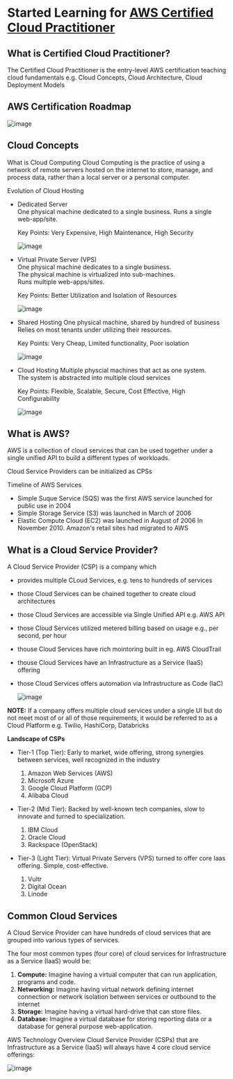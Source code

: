 # Started Learning for [AWS Certified Cloud Practitioner](https://www.youtube.com/watch?v=SOTamWNgDKc)

## What is Certified Cloud Practitioner?
The Certified Cloud Practitioner is the entry-level AWS certification teaching cloud fundamentals e.g. Cloud Concepts, Cloud Architecture, Cloud Deployment Models

## AWS Certification Roadmap

![image](https://user-images.githubusercontent.com/74575612/151797071-0aed42d6-cc98-4da1-bf84-33d9052e3dc4.png)

## Cloud Concepts

What is Cloud Computing
Cloud Computing is the practice of using a network of remote servers hosted on the internet to store, manage, and process data, rather than a local server or a personal computer.

Evolution of Cloud Hosting
- Dedicated Server <br/>
  One physical machine dedicated to a single business.
  Runs a single web-app/site.
  
  Key Points: Very Expensive, High Maintenance, High Security
  
  ![image](https://user-images.githubusercontent.com/74575612/151810923-e325c752-41ae-4981-a4e2-cb8a8aa374a0.png)

- Virtual Private Server (VPS) <br/>
  One physical machine dedicates to a single business. <br/>
  The physical machine is virtualized into sub-machines. <br/>
  Runs multiple web-apps/sites.
  
  Key Points: Better Utilization and Isolation of Resources
  
  ![image](https://user-images.githubusercontent.com/74575612/151810993-881cafe7-dd93-44db-b65c-cbaf41b8e23d.png)

- Shared Hosting
  One physical machine, shared by hundred of business <br/>
  Relies on most tenants under utilizing their resources.
  
  Key Points: Very Cheap, Limited functionality, Poor isolation
  
  ![image](https://user-images.githubusercontent.com/74575612/151811058-3a1a5365-21a0-4b94-852f-51f5c2763d3b.png)

- Cloud Hosting
  Multiple physcial machines that act as one system. <br/>
  The system is abstracted into multiple cloud services <br/>
  
  Key Points: Flexible, Scalable, Secure, Cost Effective, High Configurability
  
  ![image](https://user-images.githubusercontent.com/74575612/151811146-b2b6ae7d-a5cb-4cbb-8d08-7962d788f872.png)

## What is AWS?
AWS is a collection of cloud services that can be used together under a single unified API to build a different types of workloads.

Cloud Service Providers can be initialized as CPSs

Timeline of AWS Services
- Simple Suque Service (SQS) was the first AWS service launched for public use in 2004
- Simple Storage Service (S3) was launched in March of 2006
- Elastic Compute Cloud (EC2) was launched in August of 2006
In November 2010. Amazon's retail sites had migrated to AWS

## What is a Cloud Service Provider?
A Cloud Service Provider (CSP) is a company which 
- provides multiple CLoud Services, e.g. tens to hundreds of services
- those Cloud Services can be chained together to create cloud architectures
- those Cloud Services are accessible via Single Unified API e.g. AWS API
- those Cloud Services utilized metered billing based on usage e.g., per second, per hour
- thouse Cloud Services have rich mointoring built in eg. AWS CloudTrail
- thouse Cloud Services have an Infrastructure as a Service (IaaS) offering
- those Cloud Services offers automation via Infrastructure as Code (IaC)
  
  ![image](https://user-images.githubusercontent.com/74575612/151818626-8d8fb7bd-fae3-48f3-8f09-42855f6055ae.png)

**NOTE:** If a company offers multiple cloud services under a single UI but do not meet most of or all of those requirements, it would be referred to as a Cloud Platform e.g. Twilio, HashiCorp, Databricks

**Landscape of CSPs**
- Tier-1 (Top Tier): Early to market, wide offering, strong synergies between services, well recognized in the industry
  1. Amazon Web Services (AWS)
  2. Microsoft Azure 
  3. Google Cloud Platform (GCP)
  4. Alibaba Cloud
  
- Tier-2 (Mid Tier): Backed by well-known tech companies, slow to innovate and turned to specialization.
  1. IBM Cloud
  2. Oracle Cloud
  3. Rackspace (OpenStack)
  
- Tier-3 (Light Tier): Virtual Private Servers (VPS) turned to offer core Iaas offering. Simple, cost-effective. 
  1. Vultr
  2. Digital Ocean
  3. Linode

## Common Cloud Services
A Cloud Service Provider can have hundreds of cloud services that are grouped into various types of services.

The four most common types (four core) of cloud services for Infrastructure as a Service (IaaS) would be:
1. **Compute:** Imagine having a virtual computer that can run application, programs and code.
2. **Networking:** Imagine having virtual network defining internet connection or network isolation between services or outbound to the internet
3. **Storage:** Imagine having a virtual hard-drive that can store files.
4. **Database:** Imagine a virtual database for storing reporting data or a database for general purpose web-application.

AWS Technology Overview
Cloud Service Provider (CSPs) that are Infrastructure as a Service (IaaS) will always have 4 core cloud service offerings:

![image](https://user-images.githubusercontent.com/74575612/151825535-7c23843a-b716-4e11-87d1-66e4c8484bd7.png)
